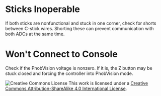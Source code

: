 # Sticks Inoperable

If both sticks are nonfunctional and stuck in one corner, check for shorts between C-stick wires.
Shorting these can prevent communication with both ADCs at the same time.

# Won't Connect to Console

Check if the PhobVision voltage is nonzero.
If it is, the Z button may be stuck closed and forcing the controller into PhobVision mode. 

![Creative Commons License](https://i.creativecommons.org/l/by-sa/4.0/88x31.png)
This work is licensed under a [Creative Commons Attribution-ShareAlike 4.0 International License](http://creativecommons.org/licenses/by-sa/4.0/).
